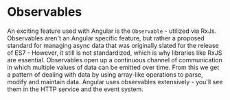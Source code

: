 # Observables

An exciting feature used with Angular is the `Observable` - utilized via RxJs. Observables aren't an Angular specific feature, but rather a proposed standard for managing async data that was originally slated for the release of ES7 - However, it still is not standardized, which is why libraries like RxJS are essential. Observables open up a continuous channel of communication in which multiple values of data can be emitted over time. From this we get a pattern of dealing with data by using array-like operations to parse, modify and maintain data. Angular uses observables extensively - you'll see them in the HTTP service and the event system.

